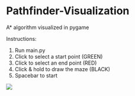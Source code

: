 # Pathfinder-Visualization
A* algorithm visualized in pygame

Instructions:
1. Run main.py
2. Click to select a start point (GREEN)
3. Click to select an end point (RED)
4. Click & hold to draw the maze (BLACK)
5. Spacebar to start

![](github-images/PathfinderDemo.gif)

